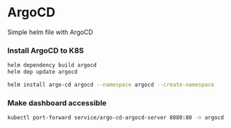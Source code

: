 # ArgoCD

Simple helm file with ArgoCD  

### Install ArgoCD to K8S
```bash
helm dependency build argocd
helm dep update argocd

helm install argo-cd argocd --namespace argocd --create-namespace
```

### Make dashboard accessible
```bash
kubectl port-forward service/argo-cd-argocd-server 8080:80 -n argocd
```